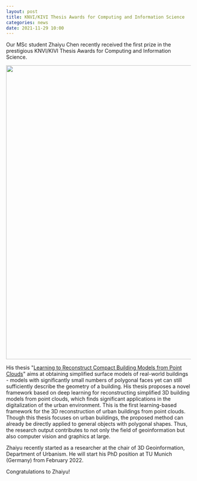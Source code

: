 ```yaml
---
layout: post
title: KNVI/KIVI Thesis Awards for Computing and Information Science
categories: news
date: 2021-11-29 10:00
---
```


Our MSc student Zhaiyu Chen recently received the first prize in the prestigious KNVI/KIVI Thesis Awards for Computing
and Information Science.

<img src="{{ site.baseurl }}/img/2021/zhaiyu_thesis.png" width="800px" />

His thesis "[Learning to Reconstruct Compact Building Models from Point Clouds](https://repository.tudelft.nl/islandora/object/uuid%3Ae33e7fa1-118e-41d8-904f-5f03eb36e887?collection=education)" 
aims at obtaining simplified surface models of real-world buildings - models 
with significantly small numbers of polygonal faces yet can still sufficiently describe the geometry of 
a building. His thesis proposes a novel framework based on deep learning for reconstructing simplified 
3D building models from point clouds, which finds significant applications in the digitalization of the 
urban environment. This is the first learning-based framework for the 3D reconstruction of urban buildings 
from point clouds. Though this thesis focuses on urban buildings, the proposed method can already be directly
applied to general objects with polygonal shapes. Thus, the research output contributes to not only the field 
of geoinformation but also computer vision and graphics at large.

Zhaiyu recently started as a researcher at the chair of 3D Geoinformation, Department of Urbanism. He will 
start his PhD position at TU Munich (Germany) from February 2022.

Congratulations to Zhaiyu! 
